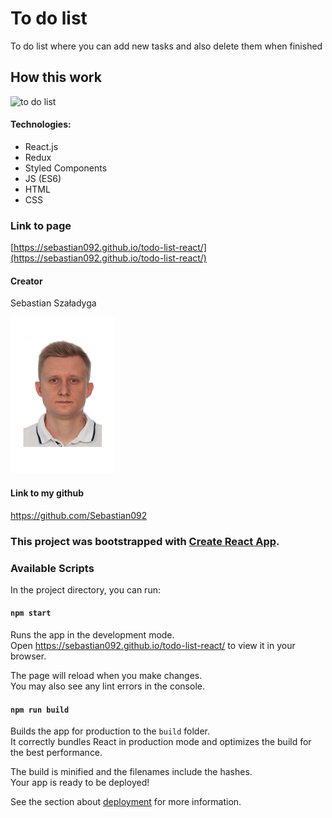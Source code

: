# To do list

To do list where you can add new tasks and also delete them when finished

## How this work
![to do list](https://user-images.githubusercontent.com/120946080/222530153-8908346e-d4aa-4976-842e-7295012c70a2.gif)

#### Technologies:
 - React.js
 - Redux
 - Styled Components
 - JS (ES6)
 - HTML
 - CSS

### Link to page
[https://sebastian092.github.io/todo-list-react/](https://sebastian092.github.io/todo-list-react/)

#### Creator 
Sebastian Szaładyga


![Alt text](public/Sebastian2.jpg)


#### Link to my github
https://github.com/Sebastian092

### This project was bootstrapped with [Create React App](https://github.com/facebook/create-react-app).

### Available Scripts

In the project directory, you can run:

#### `npm start`

Runs the app in the development mode.\
Open https://sebastian092.github.io/todo-list-react/ to view it in your browser.

The page will reload when you make changes.\
You may also see any lint errors in the console.

#### `npm run build`

Builds the app for production to the `build` folder.\
It correctly bundles React in production mode and optimizes the build for the best performance.

The build is minified and the filenames include the hashes.\
Your app is ready to be deployed!

See the section about [deployment](https://facebook.github.io/create-react-app/docs/deployment) for more information.
